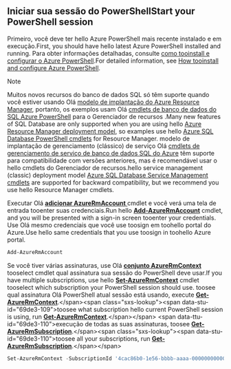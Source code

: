 
## <a name="start-your-powershell-session"></a><span data-ttu-id="69de3-101">Iniciar sua sessão do PowerShell</span><span class="sxs-lookup"><span data-stu-id="69de3-101">Start your PowerShell session</span></span>
<span data-ttu-id="69de3-102">Primeiro, você deve ter hello Azure PowerShell mais recente instalado e em execução.</span><span class="sxs-lookup"><span data-stu-id="69de3-102">First, you should have hello latest Azure PowerShell installed and running.</span></span> <span data-ttu-id="69de3-103">Para obter informações detalhadas, consulte [como tooinstall e configurar o Azure PowerShell](/powershell/azureps-cmdlets-docs).</span><span class="sxs-lookup"><span data-stu-id="69de3-103">For detailed information, see [How tooinstall and configure Azure PowerShell](/powershell/azureps-cmdlets-docs).</span></span>

> [!NOTE]
> <span data-ttu-id="69de3-104">Muitos novos recursos do banco de dados SQL só têm suporte quando você estiver usando Olá [modelo de implantação do Azure Resource Manager](../articles/azure-resource-manager/resource-group-overview.md), portanto, os exemplos usam Olá [cmdlets de banco de dados do SQL Azure PowerShell](https://msdn.microsoft.com/library/azure/mt574084\(v=azure.300\).aspx) para o Gerenciador de recursos .</span><span class="sxs-lookup"><span data-stu-id="69de3-104">Many new features of SQL Database are only supported when you are using hello [Azure Resource Manager deployment model](../articles/azure-resource-manager/resource-group-overview.md), so examples use hello [Azure SQL Database PowerShell cmdlets](https://msdn.microsoft.com/library/azure/mt574084\(v=azure.300\).aspx) for Resource Manager.</span></span> <span data-ttu-id="69de3-105">modelo de implantação de gerenciamento (clássico) de serviço Olá [cmdlets de gerenciamento de serviço de banco de dados SQL do Azure](https://msdn.microsoft.com/library/azure/dn546723\(v=azure.300\).aspx) têm suporte para compatibilidade com versões anteriores, mas é recomendável usar o hello cmdlets do Gerenciador de recursos.</span><span class="sxs-lookup"><span data-stu-id="69de3-105">hello service management (classic) deployment model [Azure SQL Database Service Management cmdlets](https://msdn.microsoft.com/library/azure/dn546723\(v=azure.300\).aspx) are supported for backward compatibility, but we recommend you use hello Resource Manager cmdlets.</span></span>
> 
> 

<span data-ttu-id="69de3-106">Executar Olá [ **adicionar AzureRmAccount** ](https://msdn.microsoft.com/library/azure/mt619267\(v=azure.300\).aspx) cmdlet e você verá uma tela de entrada tooenter suas credenciais.</span><span class="sxs-lookup"><span data-stu-id="69de3-106">Run hello [**Add-AzureRmAccount**](https://msdn.microsoft.com/library/azure/mt619267\(v=azure.300\).aspx) cmdlet, and you will be presented with a sign-in screen tooenter your credentials.</span></span> <span data-ttu-id="69de3-107">Use Olá mesmo credenciais que você use toosign em toohello portal do Azure.</span><span class="sxs-lookup"><span data-stu-id="69de3-107">Use hello same credentials that you use toosign in toohello Azure portal.</span></span>

```PowerShell
Add-AzureRmAccount
```

<span data-ttu-id="69de3-108">Se você tiver várias assinaturas, use Olá [ **conjunto AzureRmContext** ](https://msdn.microsoft.com/library/azure/mt619263\(v=azure.300\).aspx) tooselect cmdlet qual assinatura sua sessão do PowerShell deve usar.</span><span class="sxs-lookup"><span data-stu-id="69de3-108">If you have multiple subscriptions, use hello [**Set-AzureRmContext**](https://msdn.microsoft.com/library/azure/mt619263\(v=azure.300\).aspx) cmdlet tooselect which subscription your PowerShell session should use.</span></span> <span data-ttu-id="69de3-109">toosee qual assinatura Olá PowerShell atual sessão está usando, execute [ **Get-AzureRmContext**](https://msdn.microsoft.com/library/azure/mt619265\(v=azure.300\).aspx).</span><span class="sxs-lookup"><span data-stu-id="69de3-109">toosee what subscription hello current PowerShell session is using, run [**Get-AzureRmContext**](https://msdn.microsoft.com/library/azure/mt619265\(v=azure.300\).aspx).</span></span> <span data-ttu-id="69de3-110">execução de todas as suas assinaturas, toosee [ **Get-AzureRmSubscription**](https://msdn.microsoft.com/library/azure/mt619284\(v=azure.300\).aspx).</span><span class="sxs-lookup"><span data-stu-id="69de3-110">toosee all your subscriptions, run [**Get-AzureRmSubscription**](https://msdn.microsoft.com/library/azure/mt619284\(v=azure.300\).aspx).</span></span>

```PowerShell
Set-AzureRmContext -SubscriptionId '4cac86b0-1e56-bbbb-aaaa-000000000000'
```
